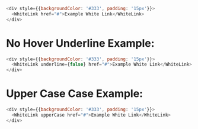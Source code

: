 ```js
<div style={{backgroundColor: '#333', padding: '15px'}}>
  <WhiteLink href="#">Example White Link</WhiteLink>
</div>
```

# No Hover Underline Example:
```js
<div style={{backgroundColor: '#333', padding: '15px'}}>
  <WhiteLink underline={false} href="#">Example White Link</WhiteLink>
</div>
```

# Upper Case Case Example:
```js
<div style={{backgroundColor: '#333', padding: '15px'}}>
  <WhiteLink upperCase href="#">Example White Link</WhiteLink>
</div>
```
